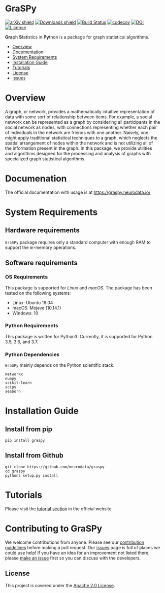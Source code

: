 # GraSPy
[![arXiv shield](https://img.shields.io/badge/arXiv-1904.05329-red.svg?style=flat)](https://arxiv.org/abs/1904.05329)
[![Downloads shield](https://img.shields.io/pypi/dm/graspy.svg)](https://pypi.org/project/graspy/)
[![Build Status](https://travis-ci.org/neurodata/graspy.svg?branch=master)](https://travis-ci.org/neurodata/graspy)
[![codecov](https://codecov.io/gh/neurodata/graspy/branch/master/graph/badge.svg)](https://codecov.io/gh/neurodata/graspy)
[![DOI](https://zenodo.org/badge/147768493.svg)](https://zenodo.org/badge/latestdoi/147768493)
[![License](https://img.shields.io/badge/License-Apache%202.0-blue.svg)](https://opensource.org/licenses/Apache-2.0)


**Gra**ph **S**tatistics in **Py**thon is a package for graph statistical algorithms.

- [Overview](#overview)
- [Documentation](#documentation)
- [System Requirements](#system-requirements)
- [Installation Guide](#installation-guide)
- [Tutorials](#Tutorials)
- [License](#license)
- [Issues](https://github.com/neurodata/graspy/issues)

# Overview
A graph, or network, provides a mathematically intuitive representation of data with some sort of relationship between items. For example, a social network can be represented as a graph by considering all participants in the social network as nodes, with connections representing whether each pair of individuals in the network are friends with one another. Naively, one might apply traditional statistical techniques to a graph, which neglects the spatial arrangement of nodes within the network and is not utilizing all of the information present in the graph. In this package, we provide utilities and algorithms designed for the processing and analysis of graphs with specialized graph statistical algorithms.

# Documenation
The official documentation with usage is at https://graspy.neurodata.io/

# System Requirements
## Hardware requirements
`GraSPy` package requires only a standard computer with enough RAM to support the in-memory operations. 

## Software requirements
### OS Requirements
This package is supported for *Linux* and *macOS*. The package has been tested on the following systems:
+ Linux: Ubuntu 16.04
+ macOS: Mojave (10.14.1)
+ Windows: 10 

### Python Requirements
This package is written for Python3. Currently, it is supported for Python 3.5, 3.6, and 3.7.

### Python Dependencies
`GraSPy` mainly depends on the Python scientific stack.
```
networkx
numpy
scikit-learn
scipy
seaborn
```

# Installation Guide
## Install from pip
```
pip install graspy
```

## Install from Github
```
git clone https://github.com/neurodata/graspy
cd graspy
python3 setup.py install
```

# Tutorials
Please visit the [tutorial section](https://graspy.neurodata.io/tutorial.html) in the official website

# Contributing to GraSPy
We welcome contributions from anyone. Please see our [contribution guidelines](https://graspy.neurodata.io/contributing.html) before making a pull request. Our 
[issues](https://github.com/neurodata/graspy/issues) page is full of places we could use help! 
If you have an idea for an improvement not listed there, please 
[make an issue](https://github.com/neurodata/graspy/issues/new) first so you can discuss with the 
developers. 

## License
This project is covered under the [Apache 2.0 License](https://github.com/neurodata/graspy/blob/master/LICENSE).
